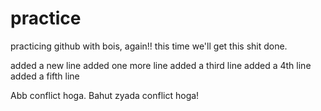 # practice
practicing github with bois, again!! this time we'll get this shit done.

added a new line
added one more line
added a third line
added a 4th line 
added a fifth line

Abb conflict hoga. Bahut zyada conflict hoga!